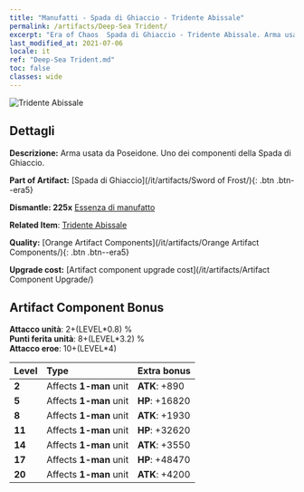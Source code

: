 ```yaml
---
title: "Manufatti - Spada di Ghiaccio - Tridente Abissale"
permalink: /artifacts/Deep-Sea Trident/
excerpt: "Era of Chaos  Spada di Ghiaccio - Tridente Abissale. Arma usata da Poseidone. Uno dei componenti della Spada di Ghiaccio."
last_modified_at: 2021-07-06
locale: it
ref: "Deep-Sea Trident.md"
toc: false
classes: wide
---
```


 ![Tridente Abissale](/images/t/artifact_40431.png)



## Dettagli

 **Descrizione:** Arma usata da Poseidone. Uno dei componenti della Spada di Ghiaccio.

 **Part of Artifact:** [Spada di Ghiaccio](/it/artifacts/Sword of Frost/){: .btn .btn--era5}

 **Dismantle: 225x** [Essenza di manufatto](/ItemsIT/con_905/)

 **Related Item**: [Tridente Abissale](/ItemsIT/art_160/)

 **Quality:** [Orange Artifact Components](/it/artifacts/Orange Artifact Components/){: .btn .btn--era5}

 **Upgrade cost:** [Artifact component upgrade cost](/it/artifacts/Artifact Component Upgrade/)

## Artifact Component Bonus

  **Attacco unità**: 2+(LEVEL\*0.8) %<br/>**Punti ferita unità**: 8+(LEVEL\*3.2) %<br/>**Attacco eroe**: 10+(LEVEL\*4)

  |  Level  | Type |    Extra bonus  | 
  |:--------|:-----|:----------------| 
  | **2** | Affects **1-man** unit | **ATK**: +890 | 
  | **5** | Affects **1-man** unit | **HP**: +16820 | 
  | **8** | Affects **1-man** unit | **ATK**: +1930 | 
  | **11** | Affects **1-man** unit | **HP**: +32620 | 
  | **14** | Affects **1-man** unit | **ATK**: +3550 | 
  | **17** | Affects **1-man** unit | **HP**: +48470 | 
  | **20** | Affects **1-man** unit | **ATK**: +4200 | 
